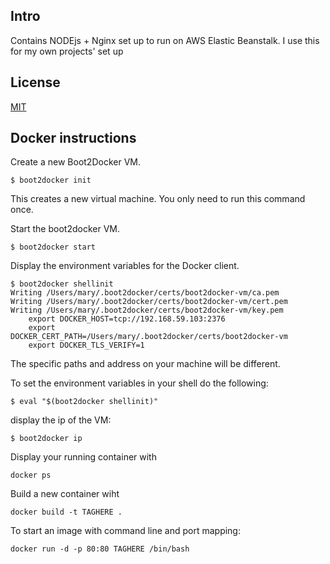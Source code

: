 ## Intro

Contains NODEjs + Nginx set up to run on AWS Elastic Beanstalk. I use this for my own projects' set up

## License

[MIT](/LICENSE)

## Docker instructions


Create a new Boot2Docker VM.

    $ boot2docker init

This creates a new virtual machine. You only need to run this command once.

Start the boot2docker VM.

    $ boot2docker start

Display the environment variables for the Docker client.

    $ boot2docker shellinit
    Writing /Users/mary/.boot2docker/certs/boot2docker-vm/ca.pem
    Writing /Users/mary/.boot2docker/certs/boot2docker-vm/cert.pem
    Writing /Users/mary/.boot2docker/certs/boot2docker-vm/key.pem
        export DOCKER_HOST=tcp://192.168.59.103:2376
        export DOCKER_CERT_PATH=/Users/mary/.boot2docker/certs/boot2docker-vm
        export DOCKER_TLS_VERIFY=1

The specific paths and address on your machine will be different.

To set the environment variables in your shell do the following:

    $ eval "$(boot2docker shellinit)"


display the ip of the VM:

    $ boot2docker ip

Display your running container with

    docker ps

Build a new container wiht

    docker build -t TAGHERE .

To start an image with command line and port mapping:

    docker run -d -p 80:80 TAGHERE /bin/bash
